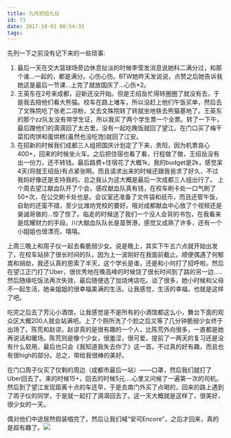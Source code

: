 ```yaml
---
title: 九月贰拾九日
id: 71
date: 2017-10-01 00:54:33
tags:
---
```


先列一下之前没有记下来的一些琐事:

1.  最后一天在交大篮球场旁边休息扯淡的时候李莹发消息说她科二满分过，和那个谁...一起的，都是满分。心伤心伤。BTW她昨天发说说，点赞之后她告诉我她这是最后一节课...上完了就放国庆了...心伤×2。
2.  王英东在2号来成都，迎新还没开始。但是王绍岳忙得转圈圈了就没有去，于是我去陪他们看大熊猫。校车在路上堵车，所以没赶上他们午饭买单，然后去了文殊院吃了张老二凉粉，又去文殊院转了转就坐地铁去熊猫基地了。王英东的那个zz队友没有带学生证，所以我买了两个学生票一个全票。转了一下午，最后蹭他们的滴滴回了太古里，没有一起吃晚饭就回了望江。在门口买了梅干菜扣肉饼和蛋烘糕(虽然也没吃饱)就回了江安。
3.  在招新的时候我们成都三人组把国庆计划定了下来，贵阳，因为机票良心400+，回来的时候坐火车。之后把住宿也看了看，行程做了做，王绍岳没有出一份力，还不转钱。最后路费+住宿花了大概1k，我的budget是2k，感觉呆4天(将就王绍岳)有点紧张啊。而且请求出来的时候还跟我爸求了好久，不过我妈好像还是支持我的。总之我认为这大概是最后一次成都三人组出行了。
上个周去望江献血队开了个会，感叹献血队真有钱，在校车刷卡处一口气刷了50+次，在公交刷卡处也是。会议室还准备了文件袋和纸币，而且还管午饭，自助的还蛮不错，至少比潍坊党校的要好。哦对成都献血中心放了个视频还是昊诚哥做的...惊了惊了。临走的时候送了我们一个没人会背的书包，在我看来是炫耀财力的手段。川大献血队队长是苗贺港，感觉又成熟了许多，还有一个小姐姐也很漂亮，嘻嘻。

上周三晚上和周子仪一起去看脆弱少女。说是晚上，其实下午五六点就开始出发了，在校车站排了很长时间的队，因为上一波刚好在我面前截止。顺便偶遇了何郁嵩和胡劫，我还认真的思索了半天，这个学长是谁，还是和小何打了招呼啦。然后在望江正门打了Uber，很优秀地在晚高峰的时候饶了很长时间到了路的另一边.....然后随缘吃饭法再次失效，最后随便选了加烧烤店吃。谈了很多，她小时候和父母不一起生活，她亲姐姐的很幸福美满的生活。让我感觉，生活的幸福，也就是这样了吧。

吃完之后去了芳沁小酒馆，让我感觉是不是所有的小酒馆都这么小，舞台下面的观众区大概200人就会站满吧。上了个厕所洗了个脸之后又等了几分钟脆弱少女终于出场了。陈荒和赵谬。赵谬真的是很有趣的一个人，比陈荒外向很多，一直都是她再说话和暖场。陈荒则是像个少女，很羞涩，很可爱。提前了一两天的复习还是没有什么软用，最后也只会《我知道我失去你了》这一首。不过真的好有趣，而且也有很high的部分。总之，带给我很棒的美好。

在门口周子仪买了仅剩的周边（成都市最后一站）——口罩，然后我们就打了Uber回去了。来的时候15+，回去的时候5元....心里又问候了一遍第一次的司机。然后到了望江发现距离十点的车还早，于是去南门外买了点喝的，回来的路上遇到了周子仪的同学，于是就一起打了滴滴回去了。这一天大概就是这样了，很美好，很少女的一天。

偶对他们中途居然假装唱完了，然后让我们喊“安可Encore”，之后才回来，真的是超有趣了。![](http://img.cyrise.cn/wp-content/uploads/2017/10/20170920_201734.jpg)